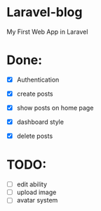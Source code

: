 # Laravel-blog 
My First Web App in Laravel

# Done:
- [x] Authentication
- [x] create posts
- [x] show posts on home page
- [x] dashboard style
- [x] delete posts


# TODO:
- [ ] edit ability
- [ ] upload image
- [ ] avatar system
